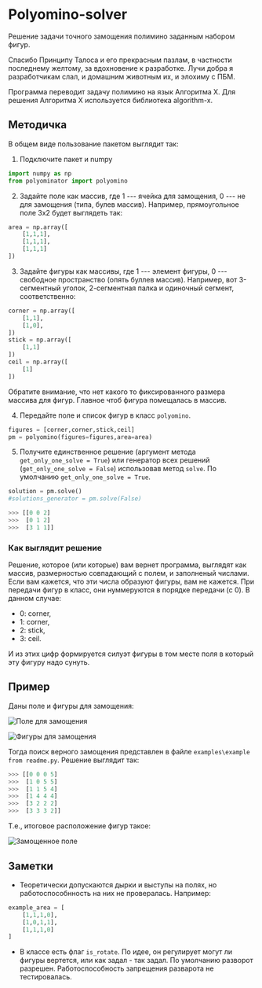 # Polyomino-solver
Решение задачи точного замощения полимино заданным набором фигур. 

Спасибо Принципу Талоса и его прекрасным пазлам, в частности последнему желтому, за вдохновение к разработке. Лучи добра я разработчикам слал, и домашним животным их, и элохиму с ПБМ.

Программа переводит задачу полимино на язык Алгоритма Х. Для решения Алгоритма Х используется библиотека algorithm-x.

## Методичка
В общем виде пользование пакетом выглядит так:
1. Подключите пакет и numpy
```python
import numpy as np
from polyominator import polyomino
```
2. Задайте поле как массив, где 1 --- ячейка для замощения, 0 --- не для замощения (типа, булев массив). Например, прямоугольное поле 3х2 будет выглядеть так:
```python
area = np.array([
    [1,1,1],
    [1,1,1],
    [1,1,1]
])
```
3. Задайте фигуры как массивы, где 1 --- элемент фигуры, 0 --- свободное пространство (опять буллев массив). Например, вот 3-сегментный уголок, 2-сегментная палка и одиночный сегмент, соответственно:
```python
corner = np.array([
    [1,1],
    [1,0],
])
stick = np.array([
    [1,1]
])
ceil = np.array([
    [1]
])
```
Обратите внимание, что нет какого то фиксированного размера массива для фигур. Главное чтоб фигура помещалась в массив.

4. Передайте поле и список фигур в класс `polyomino`.
```python
figures = [corner,corner,stick,ceil]
pm = polyomino(figures=figures,area=area)
```
5. Получите единственное решение (аргумент метода `get_only_one_solve = True`) или генератор всех решений (`get_only_one_solve = False`) использовав метод `solve`. По умолчанию `get_only_one_solve = True`.
```python
solution = pm.solve()
#solutions_generator = pm.solve(False)

>>> [[0 0 2]
>>>  [0 1 2]
>>>  [3 1 1]]
```

### Как выглядит решение
Решение, которое (или которые) вам вернет программа, выглядят как массив, размерностью совпадающий с полем, и заполненый числами. Если вам кажется, что эти числа образуют фигуры, вам не кажется. При передачи фигур в класс, они нуммеруются в порядке передачи (с 0). В данном случае:
- 0: corner,
- 1: corner,
- 2: stick,
- 3: ceil.

И из этих цифр формируется силуэт фигуры в том месте поля в который эту фигуру надо сунуть.

## Пример
Даны поле и фигуры для замощения:

![Поле для замощения](/img/empty_area.png) 

![Фигуры для замощения](/img/figures_with_num.png)

Тогда поиск верного замощения представлен в файле `examples\example from readme.py`. Решение выглядит так:
```python
>>> [[0 0 0 5]
>>>  [1 0 5 5]
>>>  [1 1 5 4]
>>>  [1 4 4 4]
>>>  [3 2 2 2]
>>>  [3 3 3 2]]
```
Т.е., итоговое расположение фигур такое:

![Замощенное поле](/img/figured_area_with_num.png)


## Заметки
- Теоретически допускаются дырки и выступы на полях, но работоспособнность на них не провералась. Например:
```python
example_area = [
    [1,1,1,0],
    [1,0,1,1],
    [1,1,1,0]
]
```
- В классе есть флаг `is_rotate`. По идее, он регулирует могут ли фигуры вертется, или как задал - так задал. По умолчанию разворот разрешен. Работоспособность запрещения разварота не тестировалась.